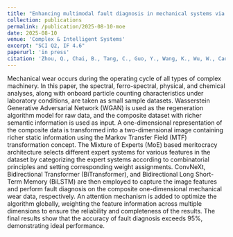 ```yaml
---
title: "Enhancing multimodal fault diagnosis in mechanical systems via mixture of experts"
collection: publications
permalink: /publication/2025-08-10-moe
date: 2025-08-10
venue: 'Complex & Intelligent Systems'
excerpt: "SCI Q2, IF 4.6"
paperurl: 'in press'
citation: 'Zhou, Q., Chai, B., Tang, C., Guo, Y., Wang, K., Wu, W., Cao, B., & Ye, Y.* (2025). &quot;Enhancing multimodal fault diagnosis in mechanical systems via mixture of experts.&quot; <i>Complex & Intelligent Systems</i>, 129, 137-167.'
---
```

Mechanical wear occurs during the operating cycle of all types of complex machinery. In this paper, the spectral, ferro-spectral, physical, and chemical analyses, along with onboard particle counting characteristics under laboratory conditions, are taken as small sample datasets. Wasserstein Generative Adversarial Network (WGAN) is used as the regeneration algorithm model for raw data, and the composite dataset with richer semantic information is used as input. A one-dimensional representation of the composite data is transformed into a two-dimensional image containing richer static information using the Markov Transfer Field (MTF) transformation concept. The Mixture of Experts (MoE) based meritocracy architecture selects different expert systems for various features in the dataset by categorizing the expert systems according to combinatorial principles and setting corresponding weight assignments. ConvNeXt, Bidirectional Transformer (BiTransformer), and Bidirectional Long Short-Term Memory (BiLSTM) are then employed to capture the image features and perform fault diagnosis on the composite one-dimensional mechanical wear data, respectively. An attention mechanism is added to optimize the algorithm globally, weighting the feature information across multiple dimensions to ensure the reliability and completeness of the results. The final results show that the accuracy of fault diagnosis exceeds 95%, demonstrating ideal performance.
